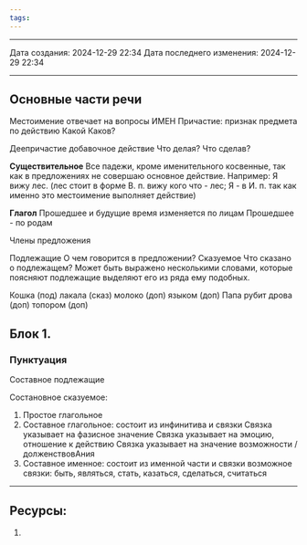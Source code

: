 ```yaml
---
tags:
---
```

---
Дата создания: 2024-12-29 22:34
Дата последнего изменения: 2024-12-29 22:34

---

## Основные части речи

Местоимение отвечает на вопросы ИМЕН
Причастие: признак предмета по действию Какой Каков?

Деепричастие добавочное действие Что делая? Что сделав?  

**Существительное**
Все падежи, кроме именительного косвенные, так как в предложениях не совершаю основное действие. 
Например: Я вижу лес. (лес стоит в форме В. п. вижу кого что - лес; Я - в И. п. так как именно это местоимение выполняет действие)

**Глагол**
Прошедшее и будущие время изменяется по лицам 
Прошедшее - по родам

Члены предложения 

Подлежащие 
О чем говорится в предложении? 
Сказуемое 
Что сказано о подлежащем?
Может быть выражено несколькими словами, которые поясняют подлежащие выделяют его из ряда ему подобных.

Кошка (под) лакала (сказ) молоко (доп) языком (доп)
Папа рубит дрова (доп) топором (доп)

## Блок 1.

### Пунктуация
Составное подлежащие

Состановное сказуемое:
1. Простое глагольное
2. Составное глагольное: состоит из инфинитива и связки
		Связка указывает на фазисное значение
		Связка указывает на эмоцию, отношение к действию
		Связка указывает на значение возможности / долженствовАния 
3. Составное именное: состоит из именной части и связки
		возможное связки: быть, являться, стать, казаться, сделаться, считаться


---
## Ресурсы:
1) 
